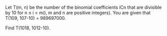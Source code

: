 

Let T(m, n) be the number of the binomial coefficients iCn that are divisible by 10 for n &#8804; i < m(i, m and n are positive integers).
You are given that T(109, 107-10) = 989697000.


Find T(1018, 1012-10).

